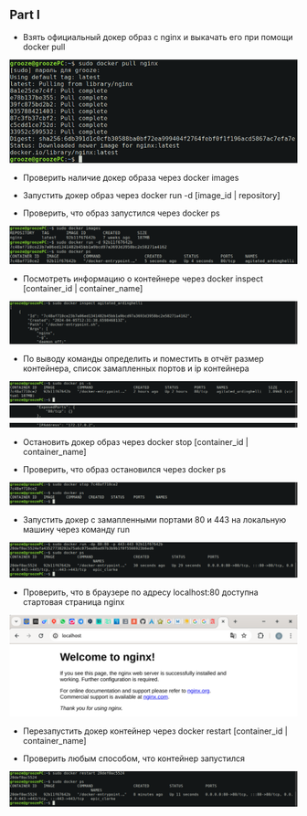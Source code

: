 ## Part I

- Взять официальный докер образ с nginx и выкачать его при помощи docker pull

![01](screens/01.png)

- Проверить наличие докер образа через docker images

- Запустить докер образ через docker run -d [image_id | repository]

- Проверить, что образ запустился через docker ps

![02](screens/02.png)

- Посмотреть информацию о контейнере через docker inspect [container_id | container_name]

![03](screens/03.png)

- По выводу команды определить и поместить в отчёт размер контейнера, список замапленных портов и ip контейнера

![06](screens/06.png)![04](screens/04.png)![05](screens/05.png)

- Остановить докер образ через docker stop [container_id | container_name]

- Проверить, что образ остановился через docker ps

![07](screens/07.png)

- Запустить докер с замапленными портами 80 и 443 на локальную машину через команду run

![08](screens/08.png)

- Проверить, что в браузере по адресу localhost:80 доступна стартовая страница nginx

![09](screens/09.png)

- Перезапустить докер контейнер через docker restart [container_id | container_name]

- Проверить любым способом, что контейнер запустился

![10](screens/10.png)